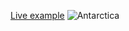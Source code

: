 [Live example](https://run-rabbit-run.github.io/projects/antarctica/antarctica.html)
![Antarctica](https://ltdfoto.ru/images/Antarctica.png)